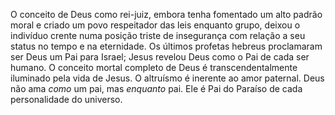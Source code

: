 O conceito de Deus como rei-juiz, embora tenha fomentado um alto padrão moral e criado um povo respeitador das leis enquanto grupo, deixou o indivíduo crente numa posição triste de insegurança com relação a seu status no tempo e na eternidade. Os últimos profetas hebreus proclamaram ser Deus um Pai para Israel; Jesus revelou Deus como o Pai de cada ser humano. O conceito mortal completo de Deus é transcendentalmente iluminado pela vida de Jesus. O altruísmo é inerente ao amor paternal. Deus não ama *como* um pai, mas *enquanto* pai. Ele é Pai do Paraíso de cada personalidade do universo.